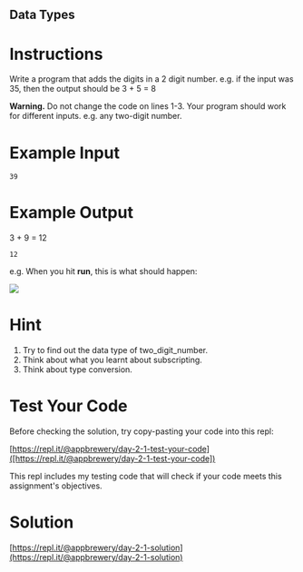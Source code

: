 ## Data Types

# Instructions

Write a program that adds the digits in a 2 digit number. e.g. if the input was 35, then the output should be 3 + 5 = 8

**Warning.** Do not change the code on lines 1-3. Your program should work for different inputs. e.g. any two-digit number.

# Example Input

```
39
```

# Example Output

3 + 9 = 12

```
12
```

e.g. When you hit **run**, this is what should happen:  

![](https://cdn.fs.teachablecdn.com/iyJTPDDRRJCB1gmdVQMS)

# Hint

1. Try to find out the data type of two_digit_number.
2. Think about what you learnt about subscripting.
3. Think about type conversion.

# Test Your Code

Before checking the solution, try copy-pasting your code into this repl: 

[https://repl.it/@appbrewery/day-2-1-test-your-code]([https://repl.it/@appbrewery/day-2-1-test-your-code])

This repl includes my testing code that will check if your code meets this assignment's objectives. 




# Solution

[https://repl.it/@appbrewery/day-2-1-solution](https://repl.it/@appbrewery/day-2-1-solution)